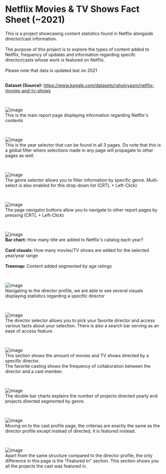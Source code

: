 # Netflix Movies & TV Shows Fact Sheet (~2021)
This is a project showcasing content statistics found in Netflix alongside director/cast information.
<br /><br />The purpose of this project is to explore the types of content added to Netflix, frequency of updates and information regarding specifc director/casts whose work is featured on Netflix.
<br /><br />Please note that data is updated last on 2021

<br />**Dataset (Source):** https://www.kaggle.com/datasets/rahulvyasm/netflix-movies-and-tv-shows

<br />

![image](https://github.com/JiunnYan/PBI/assets/171431218/72f4abf9-4719-4a60-b2c2-ee4f3a36385f)
<br /> This is the main report page displaying information regarding Netflix's contents

<br />

![image](https://github.com/JiunnYan/PBI/assets/171431218/6c1ce176-f5d5-4c26-9088-02d99a13e3ff)
<br /> This is the year selector that can be found in all 3 pages. Do note that this is a global filter where selections made in any page will propagate to other pages as well.

<br />

![image](https://github.com/JiunnYan/PBI/assets/171431218/e1909f07-0d57-4a5d-8072-14717ce3b1e5)
<br /> The genre selector allows you to filter information by specific genre. Multi-select is also enabled for this drop-down list (CRTL + Left-Click)

<br />

![image](https://github.com/JiunnYan/PBI/assets/171431218/e42b23c7-b74c-433b-b3af-946af92c38f3)
<br /> The page navigator buttons allow you to navigate to other report pages by pressing (CRTL + Left-Click)

<br />

![image](https://github.com/JiunnYan/PBI/assets/171431218/14273214-8b38-46ad-a2ea-541bef4c925a)
<br /> **Bar chart:** How many title are added to Netflix's catalog each year?
<br /><br /> **Card visuals:** How many movies/TV shows are added for the selected year/year range
<br /><br /> **Treemap:** Content added segmented by age ratings

<br />

![image](https://github.com/JiunnYan/PBI/assets/171431218/f6245f5f-0dcc-47ad-bbcd-fcf017aec09d)
<br /> Navigating to the director profile, we are able to see several visuals displaying statistics regarding a specific director

<br />

![image](https://github.com/JiunnYan/PBI/assets/171431218/372d50e9-90e1-4c74-b97f-6791da68eff2)
<br /> The director selector allows you to pick your favorite director and access various facts about your selection. There is also a search bar serving as an ease of access feature.

<br />

![image](https://github.com/JiunnYan/PBI/assets/171431218/e103fb9a-7dfb-4fcb-be6d-da96c9dcb460)
<br /> This section shows the amount of movies and TV shows directed by a specific director.
<br /> The favorite casting shows the frequency of collaboration between the director and a cast member.

<br />

![image](https://github.com/JiunnYan/PBI/assets/171431218/8d116271-2d04-4f4f-8e67-de8079e9e6e3)
<br /> The double bar charts explains the number of projects directed yearly and projects directed segmented by genre.

<br />

![image](https://github.com/JiunnYan/PBI/assets/171431218/2dbce5ce-6ab5-4ba9-a377-4ffc5d46eaa7)
<br /> Moving on to the cast profile page, the criterias are exactly the same as the director profile except instead of directed, it is featured instead.

<br />

![image](https://github.com/JiunnYan/PBI/assets/171431218/d9b2fdf9-bae1-448c-a997-83081afc9adc)
<br /> Apart from the same structure compared to the director profile, the only difference in this page is the "Featured In" section. This section shows you all the projects the cast was featured in.

